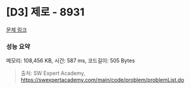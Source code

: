 # [D3] 제로 - 8931 

[문제 링크](https://swexpertacademy.com/main/code/problem/problemDetail.do?contestProbId=AW5jBWLq7jwDFATQ) 

### 성능 요약

메모리: 108,456 KB, 시간: 587 ms, 코드길이: 505 Bytes



> 출처: SW Expert Academy, https://swexpertacademy.com/main/code/problem/problemList.do